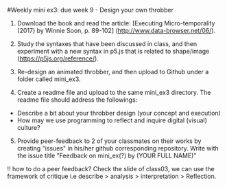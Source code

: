 
#Weekly mini ex3: due week 9 - Design your own throbber

1) Download the book and read the article: [Executing Micro-temporality (2017) by Winnie Soon, p. 89-102] (http://www.data-browser.net/06/). 

2) Study the syntaxes that have been discussed in class, and then experiment with a new syntax in p5.js that is related to shape/image (https://p5js.org/reference/).

3) Re-design an animated throbber, and then upload to Github under a folder called mini_ex3.

4) Create a readme file and upload to the same mini_ex3 directory. The readme file should address the followings:

- Describe a bit about your throbber design (your concept and execution)
- How may we use programming to reflect and inquire digital (visual) culture?

5) Provide peer-feedback to 2 of your classmates on their works by creating "issues" in his/her github corresponding repository. Write with the issue title "Feedback on mini_ex(?) by (YOUR FULL NAME)"

!! how to do a peer feedback? Check the slide of class03, we can use the framework of critique i.e describe > analysis > interpretation > Reflection.
